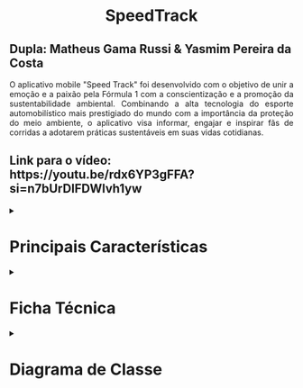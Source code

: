 <h1 align=center>SpeedTrack</h1>
<h2>Dupla: Matheus Gama Russi & Yasmim Pereira da Costa</h2>

<p align=justify>
    O aplicativo mobile "Speed Track" foi desenvolvido com o objetivo de unir a emoção e a paixão pela Fórmula 1 com a conscientização e a promoção da sustentabilidade ambiental. Combinando a alta tecnologia do esporte automobilístico mais prestigiado do mundo com a importância da proteção do meio ambiente, o aplicativo visa informar, engajar e inspirar fãs de corridas a adotarem práticas sustentáveis em suas vidas cotidianas.
</p>

<h2>Link para o vídeo: https://youtu.be/rdx6YP3gFFA?si=n7bUrDIFDWlvh1yw</h2>

<details>
    <summary><h1>Principais Características</h1></summary>
    <ul>
        <li align=justify><strong>Informações sobre Sustentabilidade na Fórmula 1:</strong> O aplicativo fornece uma  base de conhecimentos sobre porque os carros são um “perigo” adotados na Fórmula 1, incluindo detalhes sobre emissões significativas de dióxido de carbono (CO2), combustível fóssil, metais, plásticos, borrachas e outros materiais.
        </li>
        <br>
        <li align=justify><strong>Conhecimento:</strong> Os usuários terão acesso para conhecer as pistas mais famosas da fórmula, e conhecer os pilotos que fizeram/estão fazendo história na atualidade. E claro, terão acesso para conhecer os “danos” que a F1 trás à sustentabilidade.
        </li>
        <br>
        <li align=justify><strong>Dicas para um melhor uso dos automóveis:</strong> Ao decorrer das informações e curiosidades apresentadas para o usuário, o aplicativo terá certas áreas onde terá diversos tipos de dicas sobre sustentabilidade ambiental, visando uma proximidade maior com o usuário e uma maior chance de convencer o usuário de que pensar de maneira sustentável vale a pena.
        </li>
    </ul>

Ao criar o aplicativo "Speed Track", nós  acreditamos  que podemos combinar o entusiasmo e interesse da comunidade apaixonada pela Fórmula 1 com um propósito maior - conscientizar sobre a importância da sustentabilidade ambiental e incentivar ações que contribuam para um futuro mais verde e ecologicamente equilibrado. Ao promover uma mentalidade sustentável no contexto do automobilismo de alto nível, esperamos inspirar uma mudança positiva na indústria automobilística e entre os fãs do esporte, tornando a Fórmula 1 uma plataforma não apenas para competição emocionante, mas também para avanços significativos em prol do meio ambiente.
</details>

<details>
    <summary><h1>Ficha Técnica</h1></summary>
    <ul>
        <li><strong>Versão do Android:</strong> 8.0 (Oreo);</li>
        <li><strong>Número de Telas:</strong> 7;</li>
        <li><strong>Linguagem de Programação:</strong> Java;</li>
        <li><strong>IDE</strong> Android Studio;</li>
    </ul>
</details>

<details>
    <summary><h1>Diagrama de Classe</h1></summary>
    <center><img src="app/src/main/res/drawable-v24/diagrama.png"></center>
</details>